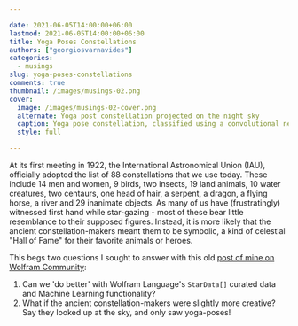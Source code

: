 ```yaml
---

date: 2021-06-05T14:00:00+06:00
lastmod: 2021-06-05T14:00:00+06:00
title: Yoga Poses Constellations
authors: ["georgiosvarnavides"]
categories:
  - musings
slug: yoga-poses-constellations
comments: true
thumbnail: /images/musings-02.png
cover:
  image: /images/musings-02-cover.png
  alternate: Yoga post constellation projected on the night sky
  caption: Yoga pose constellation, classified using a convolutional neural network.
  style: full

---
```


At its first meeting in 1922, the International Astronomical Union (IAU), officially adopted the list of 88 constellations that we use today.
These include 14 men and women, 9 birds, two insects, 19 land animals, 10 water creatures, two centaurs, one head of hair, a serpent, a dragon, a flying horse, a river and 29 inanimate objects. 
As many of us have (frustratingly) witnessed first hand while star-gazing - most of these bear little resemblance to their supposed figures. 
Instead, it is more likely that the ancient constellation-makers meant them to be symbolic, a kind of celestial "Hall of Fame" for their favorite animals or heroes.

This begs two questions I sought to answer with this old [post of mine on Wolfram Community](https://community.wolfram.com/groups/-/m/t/1207400):

1. Can we 'do better' with Wolfram Language's `StarData[]` curated data and Machine Learning functionality?
2. What if the ancient constellation-makers were slightly more creative? 
Say they looked up at the sky, and only saw yoga-poses!

